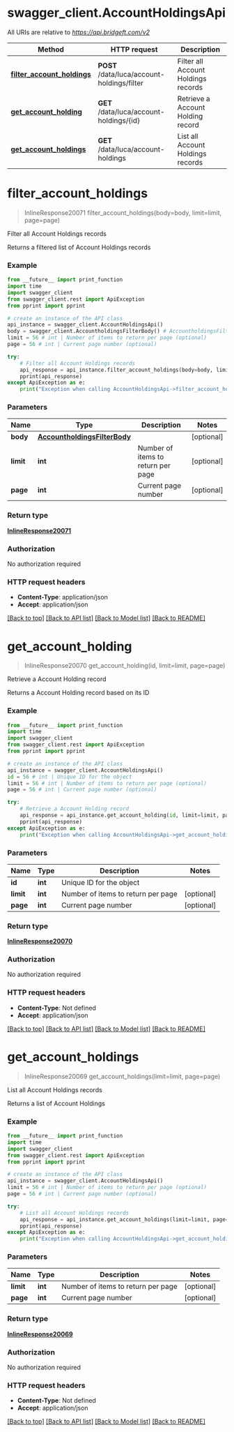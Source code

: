 # swagger_client.AccountHoldingsApi

All URIs are relative to *https://api.bridgeft.com/v2*

Method | HTTP request | Description
------------- | ------------- | -------------
[**filter_account_holdings**](AccountHoldingsApi.md#filter_account_holdings) | **POST** /data/luca/account-holdings/filter | Filter all Account Holdings records
[**get_account_holding**](AccountHoldingsApi.md#get_account_holding) | **GET** /data/luca/account-holdings/{id} | Retrieve a Account Holding record
[**get_account_holdings**](AccountHoldingsApi.md#get_account_holdings) | **GET** /data/luca/account-holdings | List all Account Holdings records

# **filter_account_holdings**
> InlineResponse20071 filter_account_holdings(body=body, limit=limit, page=page)

Filter all Account Holdings records

Returns a filtered list of Account Holdings records

### Example
```python
from __future__ import print_function
import time
import swagger_client
from swagger_client.rest import ApiException
from pprint import pprint

# create an instance of the API class
api_instance = swagger_client.AccountHoldingsApi()
body = swagger_client.AccountholdingsFilterBody() # AccountholdingsFilterBody |  (optional)
limit = 56 # int | Number of items to return per page (optional)
page = 56 # int | Current page number (optional)

try:
    # Filter all Account Holdings records
    api_response = api_instance.filter_account_holdings(body=body, limit=limit, page=page)
    pprint(api_response)
except ApiException as e:
    print("Exception when calling AccountHoldingsApi->filter_account_holdings: %s\n" % e)
```

### Parameters

Name | Type | Description  | Notes
------------- | ------------- | ------------- | -------------
 **body** | [**AccountholdingsFilterBody**](AccountholdingsFilterBody.md)|  | [optional] 
 **limit** | **int**| Number of items to return per page | [optional] 
 **page** | **int**| Current page number | [optional] 

### Return type

[**InlineResponse20071**](InlineResponse20071.md)

### Authorization

No authorization required

### HTTP request headers

 - **Content-Type**: application/json
 - **Accept**: application/json

[[Back to top]](#) [[Back to API list]](../README.md#documentation-for-api-endpoints) [[Back to Model list]](../README.md#documentation-for-models) [[Back to README]](../README.md)

# **get_account_holding**
> InlineResponse20070 get_account_holding(id, limit=limit, page=page)

Retrieve a Account Holding record

Returns a Account Holding record based on its ID

### Example
```python
from __future__ import print_function
import time
import swagger_client
from swagger_client.rest import ApiException
from pprint import pprint

# create an instance of the API class
api_instance = swagger_client.AccountHoldingsApi()
id = 56 # int | Unique ID for the object
limit = 56 # int | Number of items to return per page (optional)
page = 56 # int | Current page number (optional)

try:
    # Retrieve a Account Holding record
    api_response = api_instance.get_account_holding(id, limit=limit, page=page)
    pprint(api_response)
except ApiException as e:
    print("Exception when calling AccountHoldingsApi->get_account_holding: %s\n" % e)
```

### Parameters

Name | Type | Description  | Notes
------------- | ------------- | ------------- | -------------
 **id** | **int**| Unique ID for the object | 
 **limit** | **int**| Number of items to return per page | [optional] 
 **page** | **int**| Current page number | [optional] 

### Return type

[**InlineResponse20070**](InlineResponse20070.md)

### Authorization

No authorization required

### HTTP request headers

 - **Content-Type**: Not defined
 - **Accept**: application/json

[[Back to top]](#) [[Back to API list]](../README.md#documentation-for-api-endpoints) [[Back to Model list]](../README.md#documentation-for-models) [[Back to README]](../README.md)

# **get_account_holdings**
> InlineResponse20069 get_account_holdings(limit=limit, page=page)

List all Account Holdings records

Returns a list of Account Holdings

### Example
```python
from __future__ import print_function
import time
import swagger_client
from swagger_client.rest import ApiException
from pprint import pprint

# create an instance of the API class
api_instance = swagger_client.AccountHoldingsApi()
limit = 56 # int | Number of items to return per page (optional)
page = 56 # int | Current page number (optional)

try:
    # List all Account Holdings records
    api_response = api_instance.get_account_holdings(limit=limit, page=page)
    pprint(api_response)
except ApiException as e:
    print("Exception when calling AccountHoldingsApi->get_account_holdings: %s\n" % e)
```

### Parameters

Name | Type | Description  | Notes
------------- | ------------- | ------------- | -------------
 **limit** | **int**| Number of items to return per page | [optional] 
 **page** | **int**| Current page number | [optional] 

### Return type

[**InlineResponse20069**](InlineResponse20069.md)

### Authorization

No authorization required

### HTTP request headers

 - **Content-Type**: Not defined
 - **Accept**: application/json

[[Back to top]](#) [[Back to API list]](../README.md#documentation-for-api-endpoints) [[Back to Model list]](../README.md#documentation-for-models) [[Back to README]](../README.md)

